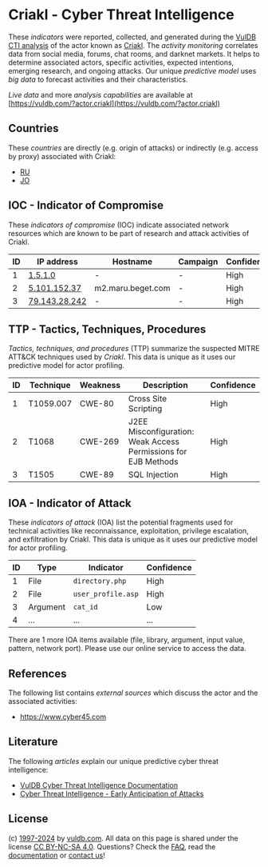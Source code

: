 # Criakl - Cyber Threat Intelligence

These _indicators_ were reported, collected, and generated during the [VulDB CTI analysis](https://vuldb.com/?kb.cti) of the actor known as [Criakl](https://vuldb.com/?actor.criakl). The _activity monitoring_ correlates data from social media, forums, chat rooms, and darknet markets. It helps to determine associated actors, specific activities, expected intentions, emerging research, and ongoing attacks. Our unique _predictive model_ uses _big data_ to forecast activities and their characteristics.

_Live data_ and more _analysis capabilities_ are available at [https://vuldb.com/?actor.criakl](https://vuldb.com/?actor.criakl)

## Countries

These _countries_ are directly (e.g. origin of attacks) or indirectly (e.g. access by proxy) associated with Criakl:

* [RU](https://vuldb.com/?country.ru)
* [JO](https://vuldb.com/?country.jo)

## IOC - Indicator of Compromise

These _indicators of compromise_ (IOC) indicate associated network resources which are known to be part of research and attack activities of Criakl.

ID | IP address | Hostname | Campaign | Confidence
-- | ---------- | -------- | -------- | ----------
1 | [1.5.1.0](https://vuldb.com/?ip.1.5.1.0) | - | - | High
2 | [5.101.152.37](https://vuldb.com/?ip.5.101.152.37) | m2.maru.beget.com | - | High
3 | [79.143.28.242](https://vuldb.com/?ip.79.143.28.242) | - | - | High

## TTP - Tactics, Techniques, Procedures

_Tactics, techniques, and procedures_ (TTP) summarize the suspected MITRE ATT&CK techniques used by _Criakl_. This data is unique as it uses our predictive model for actor profiling.

ID | Technique | Weakness | Description | Confidence
-- | --------- | -------- | ----------- | ----------
1 | T1059.007 | CWE-80 | Cross Site Scripting | High
2 | T1068 | CWE-269 | J2EE Misconfiguration: Weak Access Permissions for EJB Methods | High
3 | T1505 | CWE-89 | SQL Injection | High

## IOA - Indicator of Attack

These _indicators of attack_ (IOA) list the potential fragments used for technical activities like reconnaissance, exploitation, privilege escalation, and exfiltration by Criakl. This data is unique as it uses our predictive model for actor profiling.

ID | Type | Indicator | Confidence
-- | ---- | --------- | ----------
1 | File | `directory.php` | High
2 | File | `user_profile.asp` | High
3 | Argument | `cat_id` | Low
4 | ... | ... | ...

There are 1 more IOA items available (file, library, argument, input value, pattern, network port). Please use our online service to access the data.

## References

The following list contains _external sources_ which discuss the actor and the associated activities:

* https://www.cyber45.com

## Literature

The following _articles_ explain our unique predictive cyber threat intelligence:

* [VulDB Cyber Threat Intelligence Documentation](https://vuldb.com/?kb.cti)
* [Cyber Threat Intelligence - Early Anticipation of Attacks](https://www.scip.ch/en/?labs.20201022)

## License

(c) [1997-2024](https://vuldb.com/?kb.changelog) by [vuldb.com](https://vuldb.com/?kb.about). All data on this page is shared under the license [CC BY-NC-SA 4.0](https://creativecommons.org/licenses/by-nc-sa/4.0/). Questions? Check the [FAQ](https://vuldb.com/?kb.faq), read the [documentation](https://vuldb.com/?kb) or [contact us](https://vuldb.com/?contact)!
